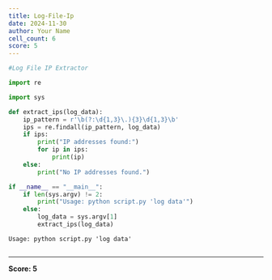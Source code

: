 ```yaml
---
title: Log-File-Ip
date: 2024-11-30
author: Your Name
cell_count: 6
score: 5
---
```


```python
#Log File IP Extractor
```


```python
import re
```


```python
import sys

```


```python
def extract_ips(log_data):
    ip_pattern = r'\b(?:\d{1,3}\.){3}\d{1,3}\b'
    ips = re.findall(ip_pattern, log_data)
    if ips:
        print("IP addresses found:")
        for ip in ips:
            print(ip)
    else:
        print("No IP addresses found.")

```


```python
if __name__ == "__main__":
    if len(sys.argv) != 2:
        print("Usage: python script.py 'log data'")
    else:
        log_data = sys.argv[1]
        extract_ips(log_data)
```

    Usage: python script.py 'log data'



```python

```


---
**Score: 5**
